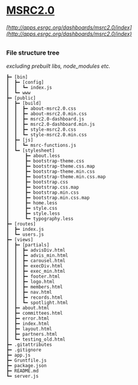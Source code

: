 # [MSRC2.0](http://apps.esrgc.org/dashboards/msrc2.0/index)
###### [http://apps.esrgc.org/dashboards/msrc2.0/index](http://apps.esrgc.org/dashboards/msrc2.0/index)

### File structure tree
*excluding prebuilt libs, node_modules etc.*
```
┣━ [bin]
┃  ┣━ [config]
┃  ┃  ┗━ index.js
┃  ┗━ www
┣━ [public]
┃  ┣━ [build]
┃  ┃  ┣━ about-msrc2.0.css
┃  ┃  ┣━ about-msrc2.0.min.css
┃  ┃  ┣━ msrc2.0-dashboard.js
┃  ┃  ┣━ msrc2.0-dashboard.min.js
┃  ┃  ┣━ style-msrc2.0.css
┃  ┃  ┗━ style-msrc2.0.min.css
┃  ┣━ [js]
┃  ┃  ┗━ msrc-functions.js
┃  ┗━ [stylesheet]
┃      ┣━ about.less
┃      ┣━ bootstrap-theme.css
┃      ┣━ bootstrap-theme.css.map
┃      ┣━ bootstrap-theme.min.css
┃      ┣━ bootstrap-theme.min.css.map
┃      ┣━ bootstrap.css
┃      ┣━ bootstrap.css.map
┃      ┣━ bootstrap.min.css
┃      ┣━ bootstrap.min.css.map
┃      ┣━ home.less
┃      ┣━ style.css
┃      ┣━ style.less
┃      ┗━ typography.less
┣━ [routes]
┃  ┣━ index.js
┃  ┗━ users.js
┣━ [views]
┃  ┣━ [partials]
┃  ┃  ┣━ advisDiv.html
┃  ┃  ┣━ advis_min.html
┃  ┃  ┣━ carousel.html
┃  ┃  ┣━ execDiv.html
┃  ┃  ┣━ exec_min.html
┃  ┃  ┣━ footer.html
┃  ┃  ┣━ logo.html
┃  ┃  ┣━ members.html
┃  ┃  ┣━ nav.html
┃  ┃  ┣━ records.html
┃  ┃  ┗━ spotlight.html
┃  ┣━ about.html
┃  ┣━ committees.html
┃  ┣━ error.html
┃  ┣━ index.html
┃  ┣━ layout.html
┃  ┣━ partners.html
┃  ┗━ testing_old.html
┣━ .gitattributes
┣━ .gitignore
┣━ app.js
┣━ Gruntfile.js
┣━ package.json
┣━ README.md
┗━ server.js
```